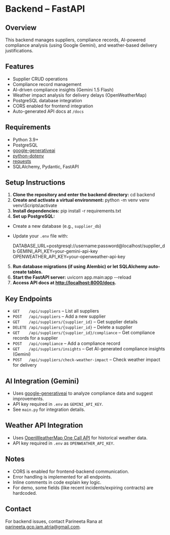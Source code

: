 # Backend – FastAPI

## Overview
This backend manages suppliers, compliance records, AI-powered compliance analysis (using Google Gemini), and weather-based delivery justifications.

## Features
- Supplier CRUD operations
- Compliance record management
- AI-driven compliance insights (Gemini 1.5 Flash)
- Weather impact analysis for delivery delays (OpenWeatherMap)
- PostgreSQL database integration
- CORS enabled for frontend integration
- Auto-generated API docs at `/docs`

## Requirements
- Python 3.9+
- PostgreSQL
- [google-generativeai](https://pypi.org/project/google-generativeai/)
- [python-dotenv](https://pypi.org/project/python-dotenv/)
- [requests](https://pypi.org/project/requests/)
- SQLAlchemy, Pydantic, FastAPI


## Setup Instructions

1. **Clone the repository and enter the backend directory:**
cd backend
2. **Create and activate a virtual environment:**
python -m venv venv
venv\Scripts\activate
3. **Install dependencies:**
pip install -r requirements.txt
4. **Set up PostgreSQL:**
- Create a new database (e.g., `supplier_db`)
- Update your `.env` file with:
  
  DATABASE_URL=postgresql://username:password@localhost/supplier_db
  GEMINI_API_KEY=your-gemini-api-key
  OPENWEATHER_API_KEY=your-openweather-api-key
  
5. **Run database migrations (if using Alembic) or let SQLAlchemy auto-create tables.**
6. **Start the FastAPI server:**
uvicorn app.main:app --reload
7. **Access API docs at [http://localhost:8000/docs](http://localhost:8000/docs).**


## Key Endpoints

- `GET    /api/suppliers` – List all suppliers
- `POST   /api/suppliers` – Add a new supplier
- `GET    /api/suppliers/{supplier_id}` – Get supplier details
- `DELETE /api/suppliers/{supplier_id}` – Delete a supplier
- `GET    /api/suppliers/{supplier_id}/compliance` – Get compliance records for a supplier
- `POST   /api/compliance` – Add a compliance record
- `GET    /api/suppliers/insights` – Get AI-generated compliance insights (Gemini)
- `POST   /api/suppliers/check-weather-impact` – Check weather impact for delivery


## AI Integration (Gemini)
- Uses [google-generativeai](https://ai.google.dev/) to analyze compliance data and suggest improvements.
- API key required in `.env` as `GEMINI_API_KEY`.
- See `main.py` for integration details.


## Weather API Integration
- Uses [OpenWeatherMap One Call API](https://openweathermap.org/api/one-call-3) for historical weather data.
- API key required in `.env` as `OPENWEATHER_API_KEY`.


## Notes
- CORS is enabled for frontend-backend communication.
- Error handling is implemented for all endpoints.
- Inline comments in code explain key logic.
- For demo, some fields (like recent incidents/expiring contracts) are hardcoded.


## Contact

For backend issues, contact Parineeta Rana at parineeta.gcp.jam.atria@gmail.com.